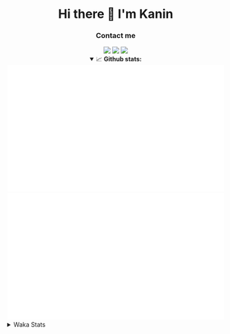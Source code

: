 <div align="center">
 <h1>Hi there 👋 I'm Kanin</h1>
 <h3>Contact me</h3>
 <a href="mailto:im@kanin.dev"><img src="https://img.shields.io/badge/gmail-%23D14836.svg?&style=for-the-badge&logo=gmail&logoColor=white"/></a>
 <a href="https://twitter.com/KaninDev"><img src="https://img.shields.io/badge/twitter-%231DA1F2.svg?&style=for-the-badge&logo=twitter&logoColor=white"/></a>
 <a href="https://www.linkedin.com/in/KaninDev"><img src="https://img.shields.io/badge/linkedin-%230077B5.svg?&style=for-the-badge&logo=linkedin&logoColor=white"/></a>
<details open>
  <summary>📈 <b>Github stats:</b></summary>
  <img src="https://github.com/Kanin/Kanin/blob/master/scripts/GitHubStats/generated/overview.svg"/>
  <img src="https://github.com/Kanin/Kanin/blob/master/scripts/GitHubStats/generated/languages.svg"/>
</details>
</div>

<details>
 <summary>Waka Stats</summary>

<!--START_SECTION:waka-->
![Code Time](http://img.shields.io/badge/Code%20Time-1%2C984%20hrs%2037%20mins-blue)

![Profile Views](http://img.shields.io/badge/Profile%20Views-2-blue)

![Lines of code](https://img.shields.io/badge/From%20Hello%20World%20I%27ve%20Written-820.1%20thousand%20lines%20of%20code-blue)

**🐱 My GitHub Data** 

> 📦 100.7 kB Used in GitHub's Storage 
 > 
> 🏆 179 Contributions in the Year 2023
 > 
> 🚫 Not Opted to Hire
 > 
> 📜 20 Public Repositories 
 > 
> 🔑 10 Private Repositories 
 > 
**I'm an Early 🐤** 

```text
🌞 Morning                2087 commits        ██████░░░░░░░░░░░░░░░░░░░   25.75 % 
🌆 Daytime                2400 commits        ███████░░░░░░░░░░░░░░░░░░   29.61 % 
🌃 Evening                2436 commits        ████████░░░░░░░░░░░░░░░░░   30.06 % 
🌙 Night                  1182 commits        ████░░░░░░░░░░░░░░░░░░░░░   14.58 % 
```
📅 **I'm Most Productive on Monday** 

```text
Monday                   1575 commits        █████░░░░░░░░░░░░░░░░░░░░   19.43 % 
Tuesday                  1056 commits        ███░░░░░░░░░░░░░░░░░░░░░░   13.03 % 
Wednesday                755 commits         ██░░░░░░░░░░░░░░░░░░░░░░░   09.32 % 
Thursday                 1221 commits        ████░░░░░░░░░░░░░░░░░░░░░   15.06 % 
Friday                   1281 commits        ████░░░░░░░░░░░░░░░░░░░░░   15.81 % 
Saturday                 750 commits         ██░░░░░░░░░░░░░░░░░░░░░░░   09.25 % 
Sunday                   1467 commits        █████░░░░░░░░░░░░░░░░░░░░   18.10 % 
```


📊 **This Week I Spent My Time On** 

```text
🕑︎ Time Zone: America/New_York

💬 Programming Languages: 
Java                     1 hr 15 mins        █████████████████████████   99.98 % 
YAML                     0 secs              ░░░░░░░░░░░░░░░░░░░░░░░░░   00.02 % 

🔥 Editors: 
IntelliJ                 1 hr 15 mins        █████████████████████████   100.00 % 

🐱‍💻 Projects: 
social                   1 hr 14 mins        █████████████████████████   99.51 % 
Unknown Project          0 secs              ░░░░░░░░░░░░░░░░░░░░░░░░░   00.49 % 

💻 Operating System: 
Windows                  1 hr 15 mins        █████████████████████████   100.00 % 
```

**I Mostly Code in Python** 

```text
Python                   26 repos            ██████████████░░░░░░░░░░░   57.78 % 
Java                     7 repos             ████░░░░░░░░░░░░░░░░░░░░░   15.56 % 
JavaScript               4 repos             ██░░░░░░░░░░░░░░░░░░░░░░░   08.89 % 
Kotlin                   2 repos             █░░░░░░░░░░░░░░░░░░░░░░░░   04.44 % 
HTML                     2 repos             █░░░░░░░░░░░░░░░░░░░░░░░░   04.44 % 
```



**Timeline**

![Lines of Code chart](https://raw.githubusercontent.com/Kanin/Kanin/master/assets/bar_graph.png)


 Last Updated on 20/06/2023 02:01:52 UTC
<!--END_SECTION:waka-->
</details>
